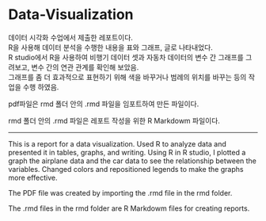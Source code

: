 # Data-Visualization
  
데이터 시각화 수업에서 제출한 레포트이다.  
R을 사용해 데이터 분석을 수행한 내용을 표와 그래프, 글로 나타내었다.  
R studio에서 R을 사용하여 비행기 데이터 셋과 자동차 데이터의 변수 간 그래프를 그려보고, 변수 간의 연관 관계를 확인해 보았음.  
그래프를 좀 더 효과적으로 표현하기 위해 색을 바꾸거나 범례의 위치를 바꾸는 등의 작업을 수행 하였음.  

pdf파일은 rmd 폴더 안의 .rmd 파일을 임포트하여 만든 파일이다.  

rmd 폴더 안의 .rmd 파일은 레포트 작성을 위한 R Markdowm 파일이다. 

------------

This is a report for a data visualization.
Used R to analyze data and presented it in tables, graphs, and writing.
Using R in R studio, I plotted a graph the airplane data and the car data to see the relationship between the variables.
Changed colors and repositioned legends to make the graphs more effective.

The PDF file was created by importing the .rmd file in the rmd folder.

The .rmd files in the rmd folder are R Markdowm files for creating reports.
